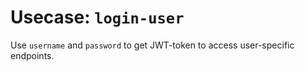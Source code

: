 # Usecase: `login-user`

Use `username` and `password` to get JWT-token to access user-specific endpoints.
